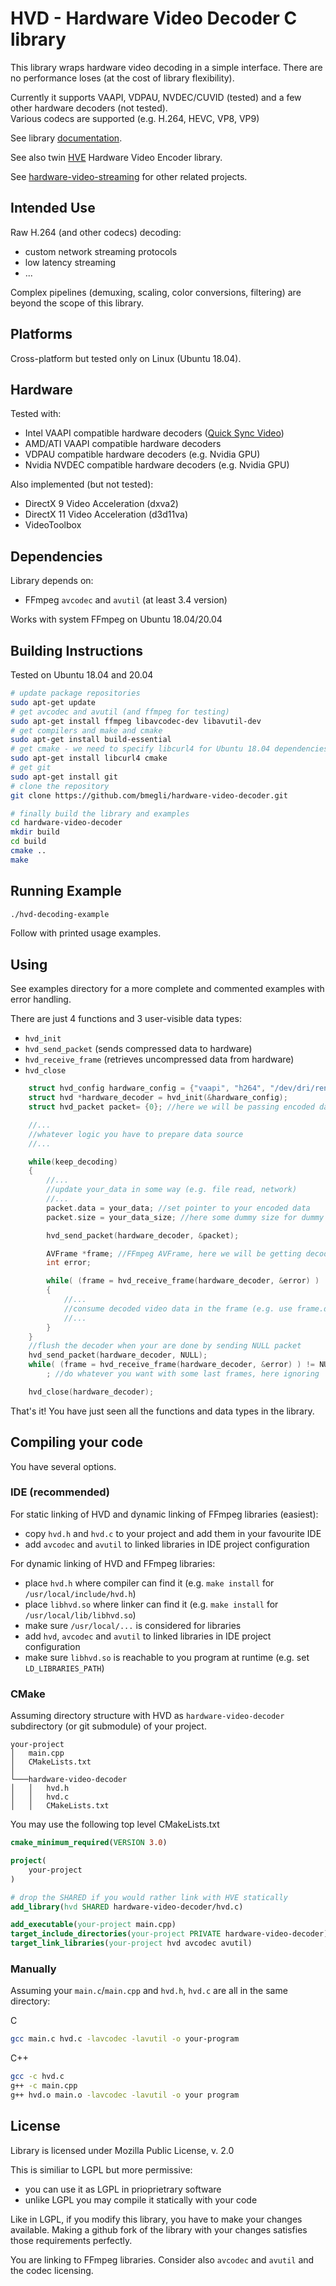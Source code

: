 # HVD - Hardware Video Decoder C library

This library wraps hardware video decoding in a simple interface.
There are no performance loses (at the cost of library flexibility).

Currently it supports VAAPI, VDPAU, NVDEC/CUVID (tested) and a few other hardware decoders (not tested).\
Various codecs are supported (e.g. H.264, HEVC, VP8, VP9)

See library [documentation](https://bmegli.github.io/hardware-video-decoder/group__interface.html).

See also twin [HVE](https://github.com/bmegli/hardware-video-encoder) Hardware Video Encoder library.

See [hardware-video-streaming](https://github.com/bmegli/hardware-video-streaming) for other related projects.

## Intended Use

Raw H.264 (and other codecs) decoding:
- custom network streaming protocols
- low latency streaming
- ...

Complex pipelines (demuxing, scaling, color conversions, filtering) are beyond the scope of this library.

## Platforms 

Cross-platform but tested only on Linux (Ubuntu 18.04).

## Hardware

Tested with:
- Intel VAAPI compatible hardware decoders ([Quick Sync Video](https://ark.intel.com/Search/FeatureFilter?productType=processors&QuickSyncVideo=true))
- AMD/ATI VAAPI compatible hardware decoders
- VDPAU compatible hardware decoders (e.g. Nvidia GPU)
- Nvidia NVDEC compatible hardware decoders (e.g. Nvidia GPU)

Also implemented (but not tested):
- DirectX 9 Video Acceleration (dxva2)
- DirectX 11 Video Acceleration (d3d11va)
- VideoToolbox

## Dependencies

Library depends on:
- FFmpeg `avcodec` and `avutil` (at least 3.4 version)

Works with system FFmpeg on Ubuntu 18.04/20.04

## Building Instructions

Tested on Ubuntu 18.04 and 20.04

``` bash
# update package repositories
sudo apt-get update 
# get avcodec and avutil (and ffmpeg for testing)
sudo apt-get install ffmpeg libavcodec-dev libavutil-dev
# get compilers and make and cmake
sudo apt-get install build-essential
# get cmake - we need to specify libcurl4 for Ubuntu 18.04 dependencies problem
sudo apt-get install libcurl4 cmake
# get git
sudo apt-get install git
# clone the repository
git clone https://github.com/bmegli/hardware-video-decoder.git

# finally build the library and examples
cd hardware-video-decoder
mkdir build
cd build
cmake ..
make
```

## Running Example

```bash
./hvd-decoding-example
```

Follow with printed usage examples.

## Using

See examples directory for a more complete and commented examples with error handling.

There are just 4 functions and 3 user-visible data types:
- `hvd_init`
- `hvd_send_packet` (sends compressed data to hardware)
- `hvd_receive_frame` (retrieves uncompressed data from hardware)
- `hvd_close`

```C
	struct hvd_config hardware_config = {"vaapi", "h264", "/dev/dri/renderD128", "rgb0"};
	struct hvd *hardware_decoder = hvd_init(&hardware_config);
	struct hvd_packet packet= {0}; //here we will be passing encoded data

	//...
	//whatever logic you have to prepare data source
	//...

	while(keep_decoding)
	{
		//...
		//update your_data in some way (e.g. file read, network)
		//...
		packet.data = your_data; //set pointer to your encoded data
		packet.size = your_data_size; //here some dummy size for dummy data

		hvd_send_packet(hardware_decoder, &packet);

		AVFrame *frame; //FFmpeg AVFrame, here we will be getting decoded data
		int error;

		while( (frame = hvd_receive_frame(hardware_decoder, &error) ) != NULL)
		{
			//...
			//consume decoded video data in the frame (e.g. use frame.data, frame.linesize)
			//...
		}
	}
	//flush the decoder when your are done by sending NULL packet
	hvd_send_packet(hardware_decoder, NULL);
	while( (frame = hvd_receive_frame(hardware_decoder, &error) ) != NULL)
		; //do whatever you want with some last frames, here ignoring

	hvd_close(hardware_decoder);
```

That's it! You have just seen all the functions and data types in the library.

## Compiling your code

You have several options.

### IDE (recommended)

For static linking of HVD and dynamic linking of FFmpeg libraries (easiest):
- copy `hvd.h` and `hvd.c` to your project and add them in your favourite IDE
- add `avcodec` and `avutil` to linked libraries in IDE project configuration

For dynamic linking of HVD and FFmpeg libraries:
- place `hvd.h` where compiler can find it (e.g. `make install` for `/usr/local/include/hvd.h`)
- place `libhvd.so` where linker can find it (e.g. `make install` for `/usr/local/lib/libhvd.so`)
- make sure `/usr/local/...` is considered for libraries
- add `hvd`, `avcodec` and `avutil` to linked libraries in IDE project configuration
- make sure `libhvd.so` is reachable to you program at runtime (e.g. set `LD_LIBRARIES_PATH`)

### CMake

Assuming directory structure with HVD as `hardware-video-decoder` subdirectory (or git submodule) of your project.

```
your-project
│   main.cpp
│   CMakeLists.txt
│
└───hardware-video-decoder
│   │   hvd.h
│   │   hvd.c
│   │   CMakeLists.txt
```

You may use the following top level CMakeLists.txt

``` CMake
cmake_minimum_required(VERSION 3.0)

project(
    your-project
)

# drop the SHARED if you would rather link with HVE statically
add_library(hvd SHARED hardware-video-decoder/hvd.c)

add_executable(your-project main.cpp)
target_include_directories(your-project PRIVATE hardware-video-decoder)
target_link_libraries(your-project hvd avcodec avutil)
```

### Manually

Assuming your `main.c`/`main.cpp` and `hvd.h`, `hvd.c` are all in the same directory:

C
```bash
gcc main.c hvd.c -lavcodec -lavutil -o your-program
```

C++
```bash
gcc -c hvd.c
g++ -c main.cpp
g++ hvd.o main.o -lavcodec -lavutil -o your program
```

## License

Library is licensed under Mozilla Public License, v. 2.0

This is similiar to LGPL but more permissive:
- you can use it as LGPL in prioprietrary software
- unlike LGPL you may compile it statically with your code

Like in LGPL, if you modify this library, you have to make your changes available.
Making a github fork of the library with your changes satisfies those requirements perfectly.

You are linking to FFmpeg libraries. Consider also `avcodec` and `avutil` and the codec licensing.
